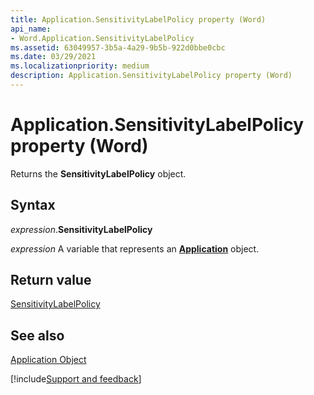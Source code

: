 ```yaml
---
title: Application.SensitivityLabelPolicy property (Word)
api_name:
- Word.Application.SensitivityLabelPolicy
ms.assetid: 63049957-3b5a-4a29-9b5b-922d0bbe0cbc
ms.date: 03/29/2021
ms.localizationpriority: medium
description: Application.SensitivityLabelPolicy property (Word)
---
```



# Application.SensitivityLabelPolicy property (Word)

Returns the **SensitivityLabelPolicy** object.


## Syntax

_expression_.**SensitivityLabelPolicy**

_expression_ A variable that represents an **[Application](Word.Application.md)** object.


## Return value

[SensitivityLabelPolicy](Office.SensitivityLabelPolicy.md)


## See also


[Application Object](Word.Application.md)

[!include[Support and feedback](~/includes/feedback-boilerplate.md)]
